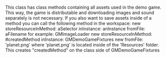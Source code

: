 This class has class methods containing all assets used in the demo game. This way, the game is distributable and downloading images and sound separately is not necessary. 
If you also want to save assets inside of a method you can call the following method in the workspace:
	<GMResourceLoader subclass here> new storeResourceInMethod: aSelector inInstance: anInstance fromFile: aFilename
for example:
	GMImageLoader new storeResourceInMethod: #createdMethod inInstance: GMDemoGameFixtures new fromFile: 'planet.png'
where 'planet.png' is located inside of the 'Resources' folder. This creates "createdMethod" on the class side of GMDemoGameFixtures 